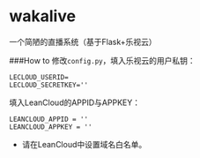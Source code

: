 # wakalive

一个简陋的直播系统（基于Flask+乐视云）

###How to
修改`config.py`，填入乐视云的用户私钥：
```
LECLOUD_USERID=
LECLOUD_SECRETKEY=''
```
填入LeanCloud的APPID与APPKEY：
```
LEANCLOUD_APPID = ''
LEANCLOUD_APPKEY = ''
```
* 请在LeanCloud中设置域名白名单。
